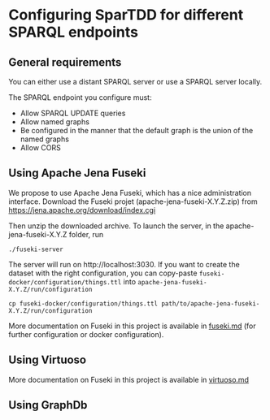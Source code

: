 # Configuring SparTDD for different SPARQL endpoints

## General requirements

You can either use a distant SPARQL server or use a SPARQL server locally.

The SPARQL endpoint you configure must:

- Allow SPARQL UPDATE queries
- Allow named graphs
- Be configured in the manner that the default graph is the union of the named graphs
- Allow CORS

## Using Apache Jena Fuseki

We propose to use Apache Jena Fuseki, which has a nice administration interface.
Download the Fuseki projet (apache-jena-fuseki-X.Y.Z.zip) from
https://jena.apache.org/download/index.cgi

Then unzip the downloaded archive.
To launch the server, in the apache-jena-fuseki-X.Y.Z folder, run

```
./fuseki-server
```

The server will run on http://localhost:3030.
If you want to create the dataset with the right configuration, you can copy-paste
`fuseki-docker/configuration/things.ttl` into `apache-jena-fuseki-X.Y.Z/run/configuration`

```
cp fuseki-docker/configuration/things.ttl path/to/apache-jena-fuseki-X.Y.Z/run/configuration
```

More documentation on Fuseki in this project is available in [fuseki.md](fuseki.md)
(for further configuration or docker configuration).

## Using Virtuoso

More documentation on Fuseki in this project is available in [virtuoso.md](virtuoso.md)

## Using GraphDb
